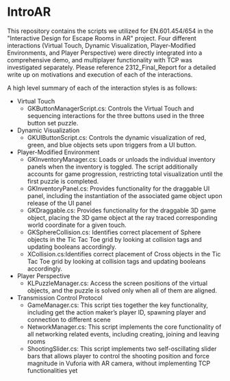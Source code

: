 # IntroAR
This repository contains the scripts we utilized for EN.601.454/654 in the "Interactive Design for Escape Rooms in AR" project. Four different interactions (Virtual Touch, Dynamic Visualization, Player-Modified Environments, and Player Perspective) were directly integrated into a comprehensive demo, and multiplayer functionality with TCP was investigated separately. Please reference 2312_Final_Report for a detailed write up on motivations and execution of each of the interactions.

A high level summary of each of the interaction styles is as follows:
- Virtual Touch
  - GKButtonManagerScript.cs: Controls the Virtual Touch and sequencing interactions for the three buttons used in the three button set puzzle.
- Dynamic Visualization
  - GKUIButtonScript.cs: Controls the dynamic visualization of red, green, and blue objects sets upon triggers from a UI button.
-  Player-Modified Environment
    - GKInventoryManager.cs: Loads or unloads the individual inventory panels when the inventory is toggled. The script additionally accounts for game progression, restricting total visualization until the first puzzle is completed.
    - GKInventoryPanel.cs: Provides functionality for the draggable UI panel, including the instantiation of the associated game object upon release of the UI panel
    - GKDraggable.cs: Provides functionality for the draggable 3D game object, placing the 3D game object at the ray traced corresponding world coordinate for a given touch.
    - GKSphereCollision.cs: Identifies correct placement of Sphere objects in the Tic Tac Toe grid by looking at collision tags and updating booleans accordingly.
    - XCollision.cs:Identifies correct placement of Cross objects in the Tic Tac Toe grid by looking at collision tags and updating booleans accordingly.
-  Player Perspective
    -  KLPuzzleManager.cs: Access the screen positions of the virtual objects, and the puzzle is solved only when all of them are aligned. 
-  Transmission Control Protocol
    -  GameManager.cs: This script ties together the key functionality, including get the action maker’s player ID, spawning player and connection to different scene
    -  NetworkManager.cs: This script implements the core functionality of all networking related events, including creating, joining and leaving rooms
    -  ShootingSlider.cs: This script implements two self-oscillating slider bars that allows player to control the shooting position and force magnitude in Vuforia with AR camera, without implementing TCP functionalities yet


